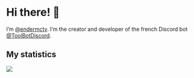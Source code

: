 # Hi there! 👋

<!--
**endermctv/endermctv** is a ✨ _special_ ✨ repository because its `README.md` (this file) appears on your GitHub profile.

Here are some ideas to get you started:

- 🔭 I’m currently working on ...
- 🌱 I’m currently learning ...
- 👯 I’m looking to collaborate on ...
- 🤔 I’m looking for help with ...
- 💬 Ask me about ...
- 📫 How to reach me: ...
- 😄 Pronouns: ...
- ⚡ Fun fact: ...
-->

I’m [@endermctv](https://github.com/endermctv). I’m the creator and developer of the french Discord bot [@ToolBotDiscord](https://github.com/ToolBotDiscord).

## My statistics

![](https://github-readme-stats.vercel.app/api?username=endermctv&theme=dark&show_icons=true)
